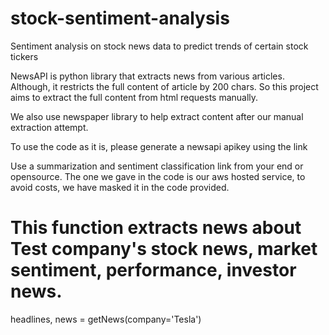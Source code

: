 # stock-sentiment-analysis
Sentiment analysis on stock news data to predict trends of certain stock tickers

NewsAPI is python library that extracts news from various articles. Although, it restricts the full content of article by 200 chars. So this project aims to extract the full content from html requests manually.

We also use newspaper library to help extract content after our manual extraction attempt.

To use the code as it is, please generate a newsapi apikey using the link

Use a summarization and sentiment classification link from your end or opensource. The one we gave in the code is our aws hosted service, to avoid costs, we have masked it in the code provided.

# This function extracts news about Test company's stock news, market sentiment, performance, investor news. 
headlines, news = getNews(company='Tesla')
